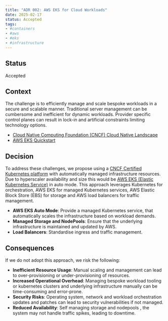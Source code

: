 ```yaml
---
title: "ADR 002: AWS EKS for Cloud Workloads"
date: 2025-02-17
status: Accepted
tags:
- #containers
- #aws
- #eks
- #infrastructure
---
```


## Status

Accepted

## Context

The challenge is to efficiently manage and scale bespoke workloads in a secure and scalable manner. Traditional server management can be cumbersome and inefficient for dynamic workloads. Provider specific control planes can result in lock-in and artificial constraints limiting technology options.

- [Cloud Native Computing Foundation (CNCF) Cloud Native Landscape](https://landscape.cncf.io/)
- [AWS EKS Quickstart](https://docs.aws.amazon.com/eks/latest/userguide/quickstart.html)

## Decision

To address these challenges, we propose using a [CNCF Certified Kubernetes platform](https://www.cncf.io/training/certification/software-conformance/#logos) with automatically managed infrastructure resources. Due to hyperscaler availability and size this would be [AWS EKS (Elastic Kubernetes Service)](https://docs.aws.amazon.com/eks/latest/userguide/what-is-eks.html) in auto mode. This approach leverages Kubernetes for orchestration, AWS EKS for managed Kubernetes services, AWS Elastic Block Store (EBS) for storage and AWS load balancers for traffic management.

- **AWS EKS Auto Mode**: Provide a managed Kubernetes service, that automatically scales the infrastructure based on workload demands.
- **Managed Storage and NodePools**: Ensure that the underlying infrastructure is maintained and updated by AWS.
- **Load Balancers**: Standardise ingress and traffic management.

## Consequences

If we do not adopt this approach, we risk the following:

- **Inefficient Resource Usage**: Manual scaling and management can lead to over-provisioning or under-provisioning of resources.
- **Increased Operational Overhead**: Managing bespoke workload tooling or kubernetes clusters and underlying infrastructure manually can be time-consuming and error-prone.
- **Security Risks**: Operating system, network and workload orchestration updates and patches can lead to security vulnerabilities if not managed.
- **Reduced Availability**: Self managing storage and nodepools , the system may not handle traffic spikes, leading to downtime.
